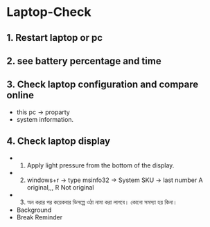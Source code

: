 # Laptop-Check

## 1. Restart laptop or pc
## 2. see battery percentage and time
## 3. Check laptop configuration and compare online
- this pc → proparty
- system information.
## 4. Check laptop display
- 1. Apply light pressure from the bottom of the display.
- 2. windows+r  → type msinfo32 → System SKU → last number A original,,, R  Not original
- 3. অন করার পর কয়েকবার ডিসল্পে ওঠা নামা করা লাগবে। কোনো সমস্যা হয় কিনা।
- Background
- Break Reminder
